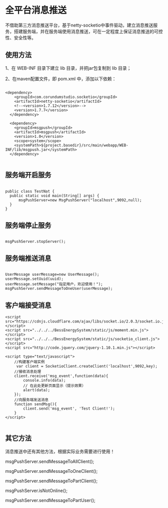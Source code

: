 # 全平台消息推送

不借助第三方消息推送平台，基于netty-socketio中事件驱动，建立消息推送服务，搭建服务端，并在服务端使用消息推送，可在一定程度上保证消息推送的可控性、安全性等。

## 使用方法

1、在 WEB-INF 目录下建立 lib 目录，并把jar包复制到 lib 目录；

2、在maven配置文件，即 pom.xml 中，添加以下依赖：
  
  ```
  
  <dependency>
      <groupId>com.corundumstudio.socketio</groupId>
      <artifactId>netty-socketio</artifactId>
      <!--<version>1.7.12</version>-->
      <version>1.7.7</version>
    </dependency>
    
    <dependency>
      <groupId>msgpush</groupId>
      <artifactId>msgpush</artifactId>
      <version>1.0</version>
      <scope>system</scope>
      <systemPath>${project.basedir}/src/main/webapp/WEB-INF/lib/msgpush.jar</systemPath>
    </dependency>
    
   ```
    
## 服务端开启服务

  ```
  
  public class TestNat {
    public static void main(String[] args) {
        msgPushServer=new MsgPushServer("localhost",9092,null);
    }
}
  
 ```
 
## 服务端停止服务

```

msgPushServer.stopServer();

```

## 服务端推送消息

```

UserMessage userMessage=new UserMessage();
userMessage.setUuid(uuid);
userMessage.setMessage("指定用户，欢迎使用！");
msgPushServer.sendMessageToOneUser(userMessage);

```

## 客户端接受消息

```
<script src="https://cdnjs.cloudflare.com/ajax/libs/socket.io/2.0.3/socket.io.js"></script>
<script src="../../../BessEnergySystem/static/js/moment.min.js"></script>
<script src="../../../BessEnergySystem/static/js/socketio_client.js"></script>
<script src="http://code.jquery.com/jquery-1.10.1.min.js"></script>

<script type="text/javascript">
    //构建客户端实例
     var client = SocketioClient.createClient('localhost',9092,key);
    //接收消息处理
    client.receive('msg_event',function(data){
        console.info(data);
        // 在此处更新页面显示（提示效果）
        alert(data);
    });
    //向服务端发送消息
    function sendMsg(){
        client.send('msg_event', 'Test Client!');
    }
</script>


```



  
## 其它方法
消息推送中还有其他方法，根据实际业务需要进行使用！

msgPushServer.sendMessageToAllClient();

msgPushServer.sendMessageToOneClient();

msgPushServer.sendMessageToPartClient();

msgPushServer.isNotOnline();

msgPushServer.sendMessageToPartUser();
